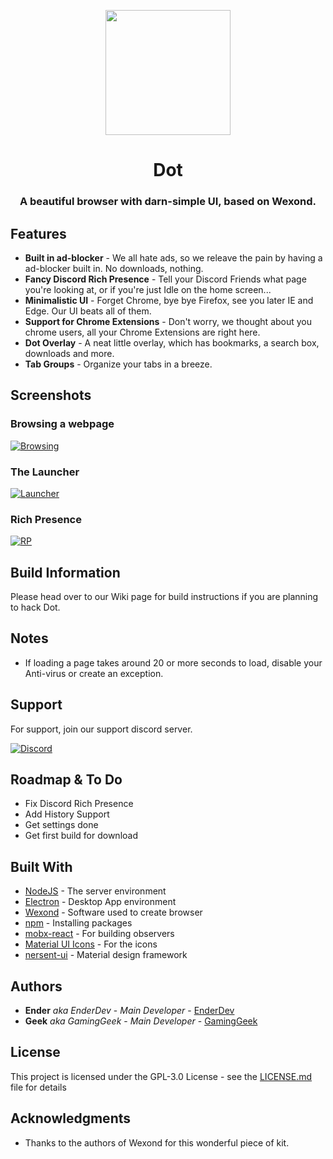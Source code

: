 <p align="center">
  <img src="https://bot.ender.site/img/dot.png" style="display: block;margin-left: auto;margin-right: auto;" data-canonical-src="https://bot.ender.site/img/dot.png" width="200" height="200" align="center"/>
</p>

<h1 align="center">Dot</h1>
<h3 align="center">A beautiful browser with darn-simple UI, based on Wexond.</h3>

## Features

* **Built in ad-blocker** - We all hate ads, so we releave the pain by having a ad-blocker built in. No downloads, nothing.
* **Fancy Discord Rich Presence** - Tell your Discord Friends what page you're looking at, or if you're just Idle on the home screen...
* **Minimalistic UI** - Forget Chrome, bye bye Firefox, see you later IE and Edge. Our UI beats all of them.
* **Support for Chrome Extensions** - Don't worry, we thought about you chrome users, all your Chrome Extensions are right here.
* **Dot Overlay** - A neat little overlay, which has bookmarks, a search box, downloads and more.
* **Tab Groups** - Organize your tabs in a breeze.

## Screenshots

### Browsing a webpage
[![Browsing](https://i.imgur.com/AibZG3N.png)]()

### The Launcher
[![Launcher](https://i.imgur.com/Y3CDnSp.png)]()

### Rich Presence
[![RP](https://i.imgur.com/DCI96kW.png)]()

## Build Information

Please head over to our Wiki page for build instructions if you are planning to hack Dot.

## Notes
* If loading a page takes around 20 or more seconds to load, disable your Anti-virus or create an exception.

## Support

For support, join our support discord server.

[![Discord](https://discordapp.com/api/guilds/525056817399726102/widget.png?style=banner2)](https://discordbots.org/servers/525056817399726102)

## Roadmap & To Do

* Fix Discord Rich Presence
* Add History Support
* Get settings done
* Get first build for download 

## Built With

* [NodeJS](https://nodejs.org/en/) - The server environment
* [Electron](https://electronjs.org/) - Desktop App environment
* [Wexond](https://github.com/wexond/wexond) - Software used to create browser
* [npm](https://npmjs.org) - Installing packages
* [mobx-react](https://github.com/mobxjs/mobx-react) - For building observers
* [Material UI Icons](https://material.io/) - For the icons
* [nersent-ui](https://github.com/nersent/nersent-ui) - Material design framework

## Authors

* **Ender** *aka EnderDev* - *Main Developer* - [EnderDev](https://github.com/EnderDev)
* **Geek** *aka GamingGeek* - *Main Developer* - [GamingGeek](https://github.com/GamingGeek)

## License

This project is licensed under the GPL-3.0 License - see the [LICENSE.md](LICENSE.md) file for details

## Acknowledgments

* Thanks to the authors of Wexond for this wonderful piece of kit.

